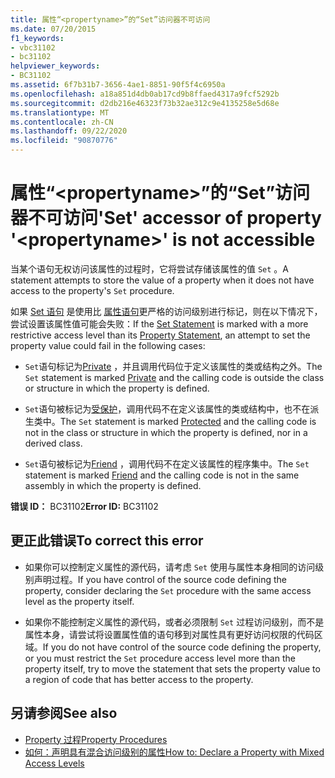 ```yaml
---
title: 属性“<propertyname>”的“Set”访问器不可访问
ms.date: 07/20/2015
f1_keywords:
- vbc31102
- bc31102
helpviewer_keywords:
- BC31102
ms.assetid: 6f7b31b7-3656-4ae1-8851-90f5f4c6950a
ms.openlocfilehash: a18a851d4db0ab17cd9b8ffaed4317a9fcf5292b
ms.sourcegitcommit: d2db216e46323f73b32ae312c9e4135258e5d68e
ms.translationtype: MT
ms.contentlocale: zh-CN
ms.lasthandoff: 09/22/2020
ms.locfileid: "90870776"
---
```

# <a name="set-accessor-of-property-propertyname-is-not-accessible"></a><span data-ttu-id="48bb2-102">属性“\<propertyname>”的“Set”访问器不可访问</span><span class="sxs-lookup"><span data-stu-id="48bb2-102">'Set' accessor of property '\<propertyname>' is not accessible</span></span>

<span data-ttu-id="48bb2-103">当某个语句无权访问该属性的过程时，它将尝试存储该属性的值 `Set` 。</span><span class="sxs-lookup"><span data-stu-id="48bb2-103">A statement attempts to store the value of a property when it does not have access to the property's `Set` procedure.</span></span>  
  
 <span data-ttu-id="48bb2-104">如果 [Set 语句](../statements/set-statement.md) 是使用比 [属性语句](../statements/property-statement.md)更严格的访问级别进行标记，则在以下情况下，尝试设置该属性值可能会失败：</span><span class="sxs-lookup"><span data-stu-id="48bb2-104">If the [Set Statement](../statements/set-statement.md) is marked with a more restrictive access level than its [Property Statement](../statements/property-statement.md), an attempt to set the property value could fail in the following cases:</span></span>  
  
- <span data-ttu-id="48bb2-105">`Set`语句标记为[Private](../modifiers/private.md) ，并且调用代码位于定义该属性的类或结构之外。</span><span class="sxs-lookup"><span data-stu-id="48bb2-105">The `Set` statement is marked [Private](../modifiers/private.md) and the calling code is outside the class or structure in which the property is defined.</span></span>  
  
- <span data-ttu-id="48bb2-106">`Set`语句被标记为[受保护](../modifiers/protected.md)，调用代码不在定义该属性的类或结构中，也不在派生类中。</span><span class="sxs-lookup"><span data-stu-id="48bb2-106">The `Set` statement is marked [Protected](../modifiers/protected.md) and the calling code is not in the class or structure in which the property is defined, nor in a derived class.</span></span>  
  
- <span data-ttu-id="48bb2-107">`Set`语句被标记为[Friend](../modifiers/friend.md) ，调用代码不在定义该属性的程序集中。</span><span class="sxs-lookup"><span data-stu-id="48bb2-107">The `Set` statement is marked [Friend](../modifiers/friend.md) and the calling code is not in the same assembly in which the property is defined.</span></span>  
  
 <span data-ttu-id="48bb2-108">**错误 ID：** BC31102</span><span class="sxs-lookup"><span data-stu-id="48bb2-108">**Error ID:** BC31102</span></span>  
  
## <a name="to-correct-this-error"></a><span data-ttu-id="48bb2-109">更正此错误</span><span class="sxs-lookup"><span data-stu-id="48bb2-109">To correct this error</span></span>  
  
- <span data-ttu-id="48bb2-110">如果你可以控制定义属性的源代码，请考虑 `Set` 使用与属性本身相同的访问级别声明过程。</span><span class="sxs-lookup"><span data-stu-id="48bb2-110">If you have control of the source code defining the property, consider declaring the `Set` procedure with the same access level as the property itself.</span></span>  
  
- <span data-ttu-id="48bb2-111">如果你不能控制定义属性的源代码，或者必须限制 `Set` 过程访问级别，而不是属性本身，请尝试将设置属性值的语句移到对属性具有更好访问权限的代码区域。</span><span class="sxs-lookup"><span data-stu-id="48bb2-111">If you do not have control of the source code defining the property, or you must restrict the `Set` procedure access level more than the property itself, try to move the statement that sets the property value to a region of code that has better access to the property.</span></span>  
  
## <a name="see-also"></a><span data-ttu-id="48bb2-112">另请参阅</span><span class="sxs-lookup"><span data-stu-id="48bb2-112">See also</span></span>

- [<span data-ttu-id="48bb2-113">Property 过程</span><span class="sxs-lookup"><span data-stu-id="48bb2-113">Property Procedures</span></span>](../../programming-guide/language-features/procedures/property-procedures.md)
- [<span data-ttu-id="48bb2-114">如何：声明具有混合访问级别的属性</span><span class="sxs-lookup"><span data-stu-id="48bb2-114">How to: Declare a Property with Mixed Access Levels</span></span>](../../programming-guide/language-features/procedures/how-to-declare-a-property-with-mixed-access-levels.md)
